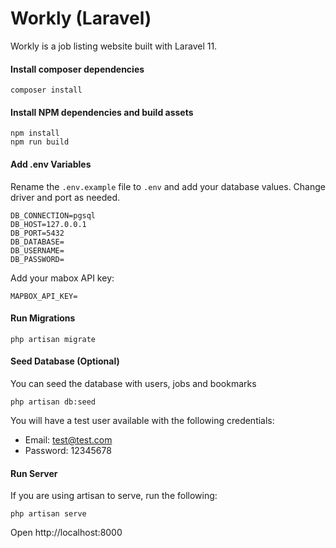 # Workly (Laravel)

Workly is a job listing website built with Laravel 11.


#### Install composer dependencies

```
composer install
```

#### Install NPM dependencies and build assets

```
npm install
npm run build
```

#### Add .env Variables

Rename the `.env.example` file to `.env` and add your database values. Change driver and port as needed.

```
DB_CONNECTION=pgsql
DB_HOST=127.0.0.1
DB_PORT=5432
DB_DATABASE=
DB_USERNAME=
DB_PASSWORD=
```

Add your mabox API key:

```
MAPBOX_API_KEY=
```

#### Run Migrations

```
php artisan migrate
```

#### Seed Database (Optional)

You can seed the database with users, jobs and bookmarks

```
php artisan db:seed
```

You will have a test user available with the following credentials:

-   Email: test@test.com
-   Password: 12345678

#### Run Server

If you are using artisan to serve, run the following:

```
php artisan serve
```

Open http://localhost:8000

